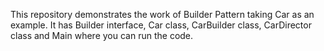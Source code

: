 This repository demonstrates the work of Builder Pattern taking Car as an example.
It has Builder interface, Car class, CarBuilder class, CarDirector class and Main where you can run the code.
